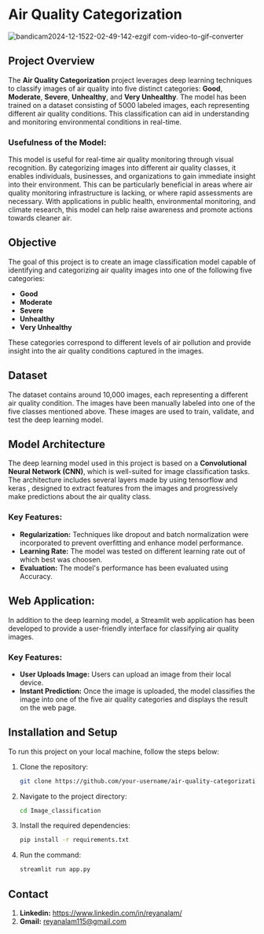# Air Quality Categorization

![bandicam2024-12-1522-02-49-142-ezgif com-video-to-gif-converter](https://github.com/user-attachments/assets/af21d56b-70de-4625-a1b0-be270c6e10fe)

## Project Overview

The **Air Quality Categorization** project leverages deep learning techniques to classify images of air quality into five distinct categories: **Good**, **Moderate**, **Severe**, **Unhealthy**, and **Very Unhealthy**. The model has been trained on a dataset consisting of 5000 labeled images, each representing different air quality conditions. This classification can aid in understanding and monitoring environmental conditions in real-time.

### Usefulness of the Model:
This model is useful for real-time air quality monitoring through visual recognition. By categorizing images into different air quality classes, it enables individuals, businesses, and organizations to gain immediate insight into their environment. This can be particularly beneficial in areas where air quality monitoring infrastructure is lacking, or where rapid assessments are necessary. With applications in public health, environmental monitoring, and climate research, this model can help raise awareness and promote actions towards cleaner air.

## Objective

The goal of this project is to create an image classification model capable of identifying and categorizing air quality images into one of the following five categories:

- **Good**
- **Moderate**
- **Severe**
- **Unhealthy**
- **Very Unhealthy**

These categories correspond to different levels of air pollution and provide insight into the air quality conditions captured in the images.

## Dataset

The dataset contains around 10,000 images, each representing a different air quality condition. The images have been manually labeled into one of the five classes mentioned above. These images are used to train, validate, and test the deep learning model.

## Model Architecture

The deep learning model used in this project is based on a **Convolutional Neural Network (CNN)**, which is well-suited for image classification tasks. The architecture includes several layers made by using tensorflow and keras , designed to extract features from the images and progressively make predictions about the air quality class.

### Key Features:
- **Regularization:** Techniques like dropout and batch normalization were incorporated to prevent overfitting and enhance model performance.
- **Learning Rate:** The model was tested on different learning rate out of which best was choosen.
- **Evaluation:** The model's performance has been evaluated using Accuracy.

## Web Application:

In addition to the deep learning model, a Streamlit web application has been developed to provide a user-friendly interface for classifying air quality images.

### Key Features:
- **User Uploads Image:** Users can upload an image from their local device.
- **Instant Prediction:** Once the image is uploaded, the model classifies the image into one of the five air quality categories and displays the result on the web page.

## Installation and Setup

To run this project on your local machine, follow the steps below:

1. Clone the repository:
   ```bash
   git clone https://github.com/your-username/air-quality-categorization.git

2. Navigate to the project directory:
    ```bash
    cd Image_classification

3. Install the required dependencies:
    ```bash
    pip install -r requirements.txt

4. Run the command:
    ```bash
    streamlit run app.py

## Contact

1. **Linkedin:** https://www.linkedin.com/in/reyanalam/
2. **Gmail:** reyanalam115@gmail.com
